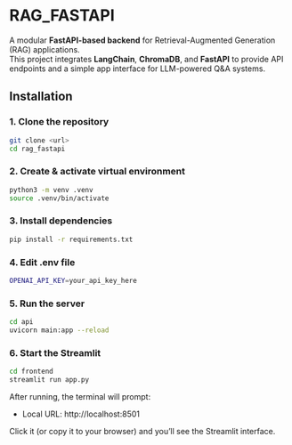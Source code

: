 # RAG_FASTAPI

A modular **FastAPI-based backend** for Retrieval-Augmented Generation (RAG) applications.  
This project integrates **LangChain**, **ChromaDB**, and **FastAPI** to provide API endpoints and a simple app interface for LLM-powered Q&A systems.

## Installation

### 1. Clone the repository
```bash
git clone <url>
cd rag_fastapi
```

### 2. Create & activate virtual environment
```bash
python3 -m venv .venv
source .venv/bin/activate
```

### 3. Install dependencies
```bash
pip install -r requirements.txt
```

### 4. Edit .env file
```bash
OPENAI_API_KEY=your_api_key_here
```

### 5. Run the server
```bash
cd api
uvicorn main:app --reload
```

### 6. Start the Streamlit
```bash
cd frontend
streamlit run app.py
```

After running, the terminal will prompt:
- Local URL: http://localhost:8501

Click it (or copy it to your browser) and you’ll see the Streamlit interface.

